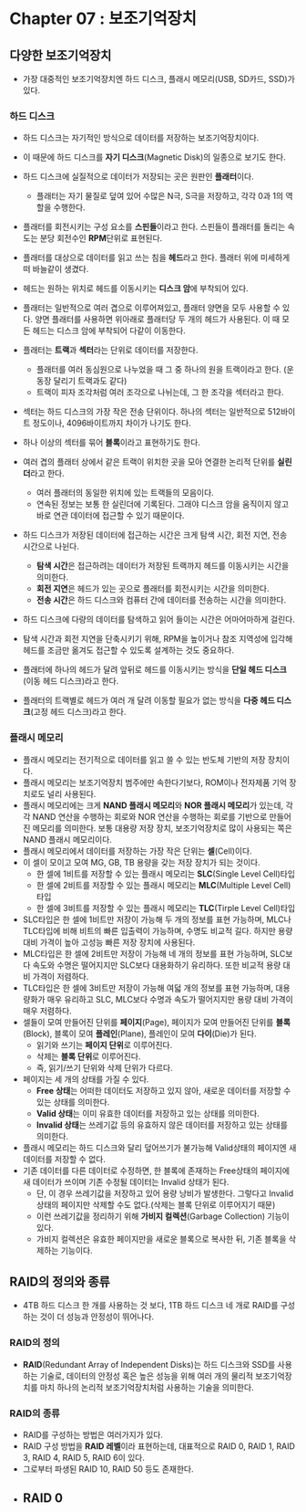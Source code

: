 # Chapter 07 : 보조기억장치

## 다양한 보조기억장치

- 가장 대중적인 보조기억장치엔 하드 디스크, 플래시 메모리(USB, SD카드, SSD)가 있다.

### 하드 디스크

- 하드 디스크는 자기적인 방식으로 데이터를 저장하는 보조기억장치이다.
- 이 때문에 하드 디스크를 **자기 디스크**(Magnetic Disk)의 일종으로 보기도 한다.
- 하드 디스크에 실질적으로 데이터가 저장되는 곳은 원판인 **플래터**이다.
  - 플래터는 자기 물질로 덮여 있어 수많은 N극, S극을 저장하고, 각각 0과 1의 역할을 수행한다.
- 플래터를 회전시키는 구성 요소를 **스핀들**이라고 한다. 스핀들이 플래터를 돌리는 속도는 분당 회전수인 **RPM**단위로 표현된다.
- 플래터를 대상으로 데이터를 읽고 쓰는 침을 **헤드**라고 한다. 플래터 위에 미세하게 떠 바늘같이 생겼다.
- 헤드는 원하는 위치로 헤드를 이동시키는 **디스크 암**에 부착되어 있다.
- 플래터는 일반적으로 여러 겹으로 이루어져있고, 플래터 양면을 모두 사용할 수 있다. 양면 플래터를 사용하면 위아래로 플래터당 두 개의 헤드가 사용된다. 이 때 모든 헤드는 디스크 암에 부착되어 다같이 이동한다.

- 플래터는 **트랙**과 **섹터**라는 단위로 데이터를 저장한다.
  - 플래터를 여러 동심원으로 나누었을 때 그 중 하나의 원을 트랙이라고 한다. (운동장 달리기 트랙과도 같다)
  - 트랙이 피자 조각처럼 여러 조각으로 나뉘는데, 그 한 조각을 섹터라고 한다.
- 섹터는 하드 디스크의 가장 작은 전송 단위이다. 하나의 섹터는 일반적으로 512바이트 정도이나, 4096바이트까지 차이가 나기도 한다.
- 하나 이상의 섹터를 묶어 **블록**이라고 표현하기도 한다.
- 여러 겹의 플래터 상에서 같은 트랙이 위치한 곳을 모아 연결한 논리적 단위를 **실린더**라고 한다.
  - 여러 플래터의 동일한 위치에 있는 트랙들의 모음이다.
  - 연속된 정보는 보통 한 실린더에 기록된다. 그래야 디스크 암을 움직이지 않고 바로 연관 데이터에 접근할 수 있기 때문이다.
- 하드 디스크가 저장된 데이터에 접근하는 시간은 크게 탐색 시간, 회전 지연, 전송 시간으로 나뉜다.
  - **탐색 시간**은 접근하려는 데이터가 저장된 트랙까지 헤드를 이동시키는 시간을 의미한다.
  - **회전 지연**은 헤드가 있는 곳으로 플래터를 회전시키는 시간을 의미한다.
  - **전송 시간**은 하드 디스크와 컴퓨터 간에 데이터를 전송하는 시간을 의미한다.
- 하드 디스크에 다량의 데이터를 탐색하고 읽어 들이는 시간은 어마어마하게 걸린다.
- 탐색 시간과 회전 지연을 단축시키기 위해, RPM을 높이거나 참조 지역성에 입각해 헤드를 조금만 옮겨도 접근할 수 있도록 설계하는 것도 중요하다.
- 플래터에 하나의 헤드가 달려 앞뒤로 헤드를 이동시키는 방식을 **단일 헤드 디스크**(이동 헤드 디스크)라고 한다.
- 플래터의 트랙별로 헤드가 여러 개 달려 이동할 필요가 없는 방식을 **다중 헤드 디스크**(고정 헤드 디스크)라고 한다.

### 플래시 메모리

- 플래시 메모리는 전기적으로 데이터를 읽고 쓸 수 있는 반도체 기반의 저장 장치이다.
- 플래시 메모리는 보조기억장치 범주에만 속한다기보다, ROM이나 전자제품 기억 장치로도 널리 사용된다.
- 플래시 메모리에는 크게 **NAND 플래시 메모리**와 **NOR 플래시 메모리**가 있는데, 각각 NAND 연산을 수행하는 회로와 NOR 연산을 수행하는 회로를 기반으로 만들어진 메모리를 의미한다. 보통 대용량 저장 장치, 보조기억장치로 많이 사용되는 쪽은 NAND 플래시 메모리이다.
- 플래시 메모리에서 데이터를 저장하는 가장 작은 단위는 **셀**(Cell)이다.
- 이 셀이 모이고 모여 MG, GB, TB 용량을 갖는 저장 장치가 되는 것이다.
  - 한 셀에 1비트를 저장할 수 있는 플래시 메모리는 **SLC**(Single Level Cell)타입
  - 한 셀에 2비트를 저장할 수 있는 플래시 메모리는 **MLC**(Multiple Level Cell)타입
  - 한 셀에 3비트를 저장할 수 있는 플래시 메모리는 **TLC**(Tirple Level Cell)타입
- SLC타입은 한 셀에 1비트만 저장이 가능해 두 개의 정보를 표현 가능하며, MLC나 TLC타입에 비해 비트의 빠른 입출력이 가능하며, 수명도 비교적 길다. 하지만 용량 대비 가격이 높아 고성능 빠른 저장 장치에 사용된다.
- MLC타입은 한 셀에 2비트만 저장이 가능해 네 개의 정보를 표현 가능하며, SLC보다 속도와 수명은 떨어지지만 SLC보다 대용화하기 유리하다. 또한 비교적 용량 대비 가격이 저렴하다.
- TLC타입은 한 셀에 3비트만 저장이 가능해 여덟 개의 정보를 표현 가능하며, 대용량화가 매우 유리하고 SLC, MLC보다 수명과 속도가 떨어지지만 용량 대비 가격이 매우 저렴하다.
- 셀들이 모여 만들어진 단위를 **페이지**(Page), 페이지가 모여 만들어진 단위를 **블록**(Block), 블록이 모여 **플레인**(Plane), 플레인이 모여 **다이**(Die)가 된다.
  - 읽기와 쓰기는 **페이지 단위**로 이루어진다.
  - 삭제는 **블록 단위**로 이루어진다.
  - 즉, 읽기/쓰기 단위와 삭제 단위가 다르다.
- 페이지는 세 개의 상태를 가질 수 있다.
  - **Free 상태**는 어떠한 데이터도 저장하고 있지 않아, 새로운 데이터를 저장할 수 있는 상태를 의미한다.
  - **Valid 상태**는 이미 유효한 데이터를 저장하고 있는 상태를 의미한다.
  - **Invalid 상태**는 쓰레기값 등의 유효하지 않은 데이터를 저장하고 있는 상태를 의미한다.
- 플래시 메모리는 하드 디스크와 달리 덮어쓰기가 불가능해 Valid상태의 페이지엔 새 데이터를 저장할 수 없다.
- 기존 데이터를 다른 데이터로 수정하면, 한 블록에 존재하는 Free상태의 페이지에 새 데이터가 쓰이며 기존 수정될 데이터는 Invalid 상태가 된다.
  - 단, 이 경우 쓰레기값을 저장하고 있어 용량 낭비가 발생한다. 그렇다고 Invalid상태의 페이지만 삭제할 수도 없다.(삭제는 블록 단위로 이루어지기 때문)
  - 이런 쓰레기값을 정리하기 위해 **가비지 컬렉션**(Garbage Collection) 기능이 있다.
  - 가비지 컬렉션은 유효한 페이지만을 새로운 블록으로 복사한 뒤, 기존 블록을 삭제하는 기능이다.

## RAID의 정의와 종류

- 4TB 하드 디스크 한 개를 사용하는 것 보다, 1TB 하드 디스크 네 개로 RAID를 구성하는 것이 더 성능과 안정성이 뛰어나다.

### RAID의 정의

- **RAID**(Redundant Array of Independent Disks)는 하드 디스크와 SSD를 사용하는 기술로, 데이터의 안정성 혹은 높은 성능을 위해 여러 개의 물리적 보조기억장치를 마치 하나의 논리적 보조기억장치처럼 사용하는 기술을 의미한다.

### RAID의 종류

- RAID를 구성하는 방법은 여러가지가 있다.
- RAID 구성 방법을 **RAID 레벨**이라 표현하는데, 대표적으로 RAID 0, RAID 1, RAID 3, RAID 4, RAID 5, RAID 6이 있다.
- 그로부터 파생된 RAID 10, RAID 50 등도 존재한다.
- **RAID 0**
  - 